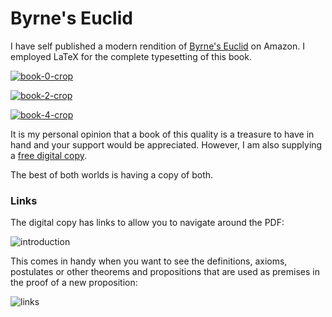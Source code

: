 # Byrne's Euclid

I have self published a modern rendition of [Byrne's Euclid](https://www.amazon.com/Byrnes-Euclid-First-Books-Elements/dp/B0BZF4Z67V) on Amazon.  I employed LaTeX for the complete typesetting of this book.

[![book-0-crop](https://github.com/newell/newell.github.io/assets/4163356/790f07d5-f89f-45c2-91f4-a786c0a5a678)](https://github.com/newell/newell.github.io/assets/4163356/790f07d5-f89f-45c2-91f4-a786c0a5a678)

[![book-2-crop](https://github.com/newell/newell.github.io/assets/4163356/11949902-1685-45d2-8720-0ecb8514c002)
](https://github.com/newell/newell.github.io/assets/4163356/11949902-1685-45d2-8720-0ecb8514c002)

[![book-4-crop](https://github.com/newell/newell.github.io/assets/4163356/4b5c8a31-4b13-4378-87fe-e49a9f3c6d7f)](https://github.com/newell/newell.github.io/assets/4163356/4b5c8a31-4b13-4378-87fe-e49a9f3c6d7f)

It is my personal opinion that a book of this quality is a treasure to have in hand and your support would be appreciated.
However, I am also supplying a [free digital copy](https://github.com/newell/newell.github.io/assets/byrnes-euclid.pdf).

The best of both worlds is having a copy of both.

### Links

The digital copy has links to allow you to navigate around the PDF:

![introduction](https://github.com/newell/newell.github.io/assets/4163356/14a14775-dc80-40db-ad96-11c5bb28c53d)


This comes in handy when you want to see the definitions, axioms, postulates or other theorems and propositions that are used as premises in the proof of a new proposition:

![links](https://github.com/newell/newell.github.io/assets/4163356/6b07b5e4-71ee-4018-8cb6-777dd3048e58)

